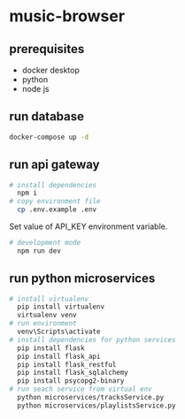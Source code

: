 # music-browser

## prerequisites
- docker desktop
- python
- node js

## run database
```bash
docker-compose up -d
```

## run api gateway
```bash
# install dependencies
  npm i
# copy environment file
  cp .env.example .env
```
Set value of API_KEY environment variable.
```bash
# development mode
  npm run dev 
```

## run python microservices
```bash
# install virtualenv
  pip install virtualenv    
  virtualenv venv    
# run environment
  venv\Scripts\activate
# install dependencies for python services
  pip install flask
  pip install flask_api
  pip install flask_restful
  pip install flask_sqlalchemy
  pip install psycopg2-binary
# run seach service from virtual env
  python microservices/tracksService.py
  python microservices/playlistsService.py
```
	

